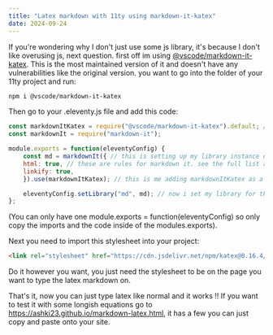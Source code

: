 ```yaml
---
title: "Latex markdown with 11ty using markdown-it-katex"
date: 2024-09-24
---
```


If you're wondering why I don't just use some js library, it's because I don't like overusing js, next question. first off im using [@vscode/markdown-it-katex](https://www.npmjs.com/package/@vscode/markdown-it-katex). This is the most maintained version of it and doesn't have any vulnerabilities like the original version. you want to go into the folder of your 11ty project and run:

```bash
npm i @vscode/markdown-it-katex
```

Then go to your .eleventy.js file and add this code:

```js
const markdownItKatex = require("@vscode/markdown-it-katex").default; //importing markdown-it-katex, the .default is required and you will get an error without it
const markdownIt = require("markdown-it");

module.exports = function(eleventyConfig) {
    const md = markdownIt({ // this is setting up my library instance of markdown-it
    html: true, // these are rules for markdown it. see the full list and meanings on https://github.com/markdown-it/markdown-it#init-with-presets-and-options
    linkify: true,
    }).use(markdownItKatex); // this is me adding markdownItKatex as a plugin for markdown-it

    eleventyConfig.setLibrary("md", md); // now i set my library for the "md" file type to my custom config of markdown-it i just made
};
```

(You can only have one module.exports = function(eleventyConfig) so only copy the imports and the code inside of the modules.exports).

Next you need to import this stylesheet into your project:

```html
<link rel="stylesheet" href="https://cdn.jsdelivr.net/npm/katex@0.16.4/dist/katex.min.css">
```

Do it however you want, you just need the stylesheet to be on the page you want to type the latex markdown on.

That's it, now you can just type latex like normal and it works !! If you want to test it with some longish equations go to https://ashki23.github.io/markdown-latex.html, it has a few you can just copy and paste onto your site.